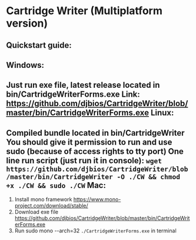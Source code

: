 Cartridge Writer (Multiplatform version)
================

Quickstart guide:
----
Windows:
---
Just run exe file, latest release located in bin/CartridgeWriterForms.exe
Link: https://github.com/djbios/CartridgeWriter/blob/master/bin/CartridgeWriterForms.exe
Linux:
---
Compiled bundle located in bin/CartridgeWriter You should give it permission to run and use sudo (because of access rights to tty port)
One line run script (just run it in console):
`wget https://github.com/djbios/CartridgeWriter/blob/master/bin/CartridgeWriter -O ./CW && chmod +x ./CW && sudo ./CW`
Mac:
---
1. Install mono framework https://www.mono-project.com/download/stable/
2. Download exe file https://github.com/djbios/CartridgeWriter/blob/master/bin/CartridgeWriterForms.exe
3. Run sudo mono --arch=32 `./CartridgeWriterForms.exe` in terminal

